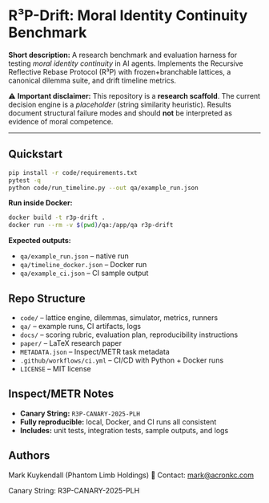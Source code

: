 # R³P-Drift: Moral Identity Continuity Benchmark

**Short description:**
A research benchmark and evaluation harness for testing *moral identity continuity* in AI agents.
Implements the Recursive Reflective Rebase Protocol (R³P) with frozen+branchable lattices, a canonical dilemma suite, and drift timeline metrics.

⚠️ **Important disclaimer:**
This repository is a **research scaffold**.
The current decision engine is a *placeholder* (string similarity heuristic).
Results document structural failure modes and should **not** be interpreted as evidence of moral competence.

---

## Quickstart

```bash
pip install -r code/requirements.txt
pytest -q
python code/run_timeline.py --out qa/example_run.json
```

**Run inside Docker:**
```bash
docker build -t r3p-drift .
docker run --rm -v $(pwd)/qa:/app/qa r3p-drift
```

**Expected outputs:**
- `qa/example_run.json` – native run
- `qa/timeline_docker.json` – Docker run
- `qa/example_ci.json` – CI sample output

## Repo Structure

- `code/` – lattice engine, dilemmas, simulator, metrics, runners
- `qa/` – example runs, CI artifacts, logs
- `docs/` – scoring rubric, evaluation plan, reproducibility instructions
- `paper/` – LaTeX research paper
- `METADATA.json` – Inspect/METR task metadata
- `.github/workflows/ci.yml` – CI/CD with Python + Docker runs
- `LICENSE` – MIT license

## Inspect/METR Notes

- **Canary String:** `R3P-CANARY-2025-PLH`
- **Fully reproducible:** local, Docker, and CI runs all consistent
- **Includes:** unit tests, integration tests, sample outputs, and logs

## Authors

Mark Kuykendall (Phantom Limb Holdings)
📧 Contact: mark@acronkc.com

Canary String: R3P-CANARY-2025-PLH